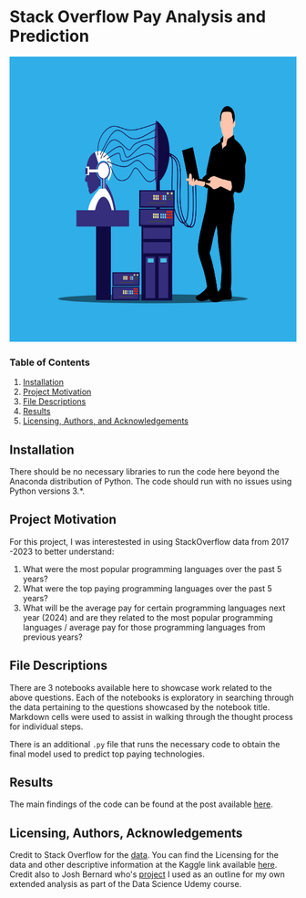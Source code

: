# Stack Overflow Pay Analysis and Prediction

 <center><img src="images\programming-8450423.svg"
     alt="programmer with his laptop plugged into an artificial brain"
     height="500"
     width: auto /> </center>

### Table of Contents

1. [Installation](#installation)
2. [Project Motivation](#motivation)
3. [File Descriptions](#files)
4. [Results](#results)
5. [Licensing, Authors, and Acknowledgements](#licensing)

## Installation <a name="installation"></a>

There should be no necessary libraries to run the code here beyond the Anaconda distribution of Python. The code should run with no issues using Python versions 3.*.

## Project Motivation<a name="motivation"></a>

For this project, I was interestested in using StackOverflow data from 2017 -2023 to better understand:

1. What were the most popular programming languages over the past 5 years?
2. What were the top paying programming languages over the past 5 years?
3. What will be the average pay for certain programming languages next year (2024) and are they related to the most popular programming languages / average pay for those programming languages from previous years?

## File Descriptions <a name="files"></a>

There are 3 notebooks available here to showcase work related to the above questions.  Each of the notebooks is exploratory in searching through the data pertaining to the questions showcased by the notebook title.  Markdown cells were used to assist in walking through the thought process for individual steps.  

There is an additional `.py` file that runs the necessary code to obtain the final model used to predict top paying technologies.

## Results<a name="results"></a>

The main findings of the code can be found at the post available [here](https://github.com/Duella12345/stack-overflow-pay).

## Licensing, Authors, Acknowledgements<a name="licensing"></a>

Credit to Stack Overflow for the [data](https://insights.stackoverflow.com/survey).  You can find the Licensing for the data and other descriptive information at the Kaggle link available [here](https://www.kaggle.com/stackoverflow/so-survey-2017/data). Credit also to Josh Bernard who's [project](https://github.com/jjrunner/stackoverflow) I used as an outline for my own extended analysis as part of the Data Science Udemy course.

